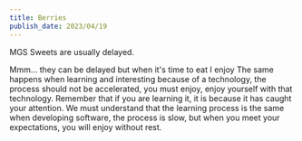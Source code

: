 ```yaml
---
title: Berries
publish_date: 2023/04/19
---
```


MGS
Sweets are usually delayed.

Mmm... they can be delayed but when it's time to eat I enjoy
The same happens when learning and interesting because of a technology, the process should not be accelerated, you must enjoy, enjoy yourself with that technology. Remember that if you are learning it, it is because it has caught your attention.
We must understand that the learning process is the same when developing software, the process is slow, but when you meet your expectations, you will enjoy without rest.